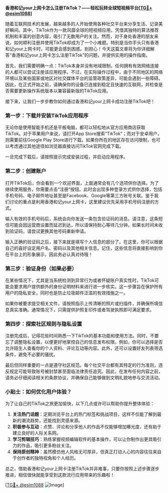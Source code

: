 **香港和记your上网卡怎么注册TikTok？——轻松玩转全球短视频平台[[TG💪+ @esim1088](https://t.me/s/esim1088)]**

随着互联网技术的发展，越来越多的人开始使用各种社交平台来分享生活、记录美好瞬间。其中，TikTok作为一款风靡全球的短视频应用，凭借其独特的算法推荐机制和丰富的创意内容，吸引了无数用户的关注。然而，对于身处香港的朋友来说，如何顺利注册并使用TikTok却成为了一个小难题。特别是当你手头只有香港和记your上网卡时，可能更会感到困惑。别担心！今天这篇文章将为你详细解答“香港和记your上网卡怎么注册TikTok”的问题，并提供实用的操作指南。

首先，我们需要明确一点：TikTok本身并没有地域限制，任何拥有有效网络连接的人都可以尝试注册该应用程序。不过，在实际操作过程中，由于不同地区的网络环境以及某些国家或地区对社交媒体平台的监管政策差异，可能会遇到一些障碍。因此，在正式开始之前，请确保你的设备已连接到稳定且快速的互联网，并检查是否需要更新操作系统版本以兼容最新版的TikTok应用。

接下来，让我们一步步教你如何通过香港和记your上网卡成功注册TikTok吧！

### 第一步：下载并安装TikTok应用程序

无论你是使用智能手机还是平板电脑，都可以轻松地从官方应用商店获取TikTok。对于苹果用户来说，请打开App Store搜索“TikTok”；而对于安卓用户，则需要前往Google Play Store进行下载。如果你所在的地区存在访问限制，也可以考虑通过其他途径如浏览器直接访问TikTok官网完成下载。

一旦完成下载后，请按照提示完成安装过程，并启动应用程序。

### 第二步：创建账户

打开TikTok后，你会看到一个欢迎界面，上面通常会有几个选项供你选择。为了继续使用服务，你需要点击“注册”按钮。此时会出现多种登录方式供你选择，包括手机号码、电子邮件地址甚至是Facebook、Google等第三方账号关联。鉴于我们讨论的重点是利用香港和记your上网卡，这里建议优先采用手机号码注册的方式。

输入有效的手机号码后，系统会向你发送一条包含验证码的消息。请注意，这条短信可能会因运营商设置而延迟到达，所以请保持耐心等待几分钟。如果长时间未收到验证码，请尝试更换其他号码重新申请。

输入正确的验证码之后，接下来就是填写个人信息的部分了。在这里，你可以根据自己的喜好设定用户名、密码以及其他相关信息。记住，这些信息将直接影响到你在平台上的形象展示，因此务必认真对待哦！

### 第三步：验证身份（如果必要）

在某些情况下，尤其是当系统检测到异常行为或者怀疑账户真实性时，TikTok可能会要求用户提供额外的身份证明材料来进行进一步核实。这一步骤旨在保护所有用户的隐私安全，同时也是防止垃圾邮件泛滥的有效措施之一。

如果你被要求提交相关文件，请按照指示上传清晰的照片或扫描件，并确保所填信息真实准确。通常情况下，只需提供护照复印件或者驾驶执照即可满足要求。

### 第四步：探索社区规则与隐私设置

注册完成后，记得花些时间熟悉一下TikTok的基本功能和使用方法。同时，不要忘了调整隐私设置，以便更好地掌控自己的信息发布权限。例如，你可以选择是否允许陌生人查看你的个人资料、评论互动等内容。此外，还可以设置好友列表筛选条件，避免不必要的骚扰。

最后但同样重要的一点是遵守社区规范。每个社交平台都有其特定的行为准则，违反规定可能导致账号被封禁甚至面临法律责任追究。因此，在发布任何内容之前，请务必仔细阅读相关的条款协议，并确保自己能够做到文明礼貌地参与交流活动。

### 小贴士：如何优化用户体验？

为了让自己的TikTok之旅更加愉快，以下几点或许可以帮助你提升整体体验：

1. **关注热门话题**：定期浏览平台上的热门标签和挑战项目，这样不仅能了解到最新的潮流趋势，还能找到灵感来源。
2. **积极参与互动**：点赞、评论和分享他人的作品不仅能够增加曝光度，还有助于建立良好的人际关系网。
3. **学习剪辑技巧**：熟练掌握视频编辑软件的基本操作，可以让你制作出更具吸引力的作品，吸引更多粉丝关注。
4. **保持原创精神**：虽然模仿他人风格无可厚非，但真正打动人心的内容往往来自于创作者的独特视角和个人经历。

总之，借助香港和记your上网卡注册TikTok并非难事，只要你按照上述步骤逐步推进，相信很快就能享受到这款流行应用带来的乐趣啦！

[[TG💪+ @esim1088](https://t.me/s/esim1088) ![Image](https://i.postimg.cc/4NQfJmqS/Snipaste-2025-05-13-00-14-12.png)]